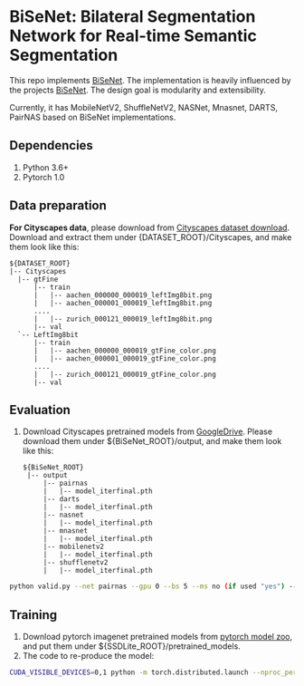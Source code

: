 # BiSeNet: Bilateral Segmentation Network for Real-time Semantic Segmentation

This repo implements [BiSeNet](https://arxiv.org/pdf/1808.00897.pdf). The implementation is heavily influenced by the projects [BiSeNet](https://github.com/CoinCheung/BiSeNet).
The design goal is modularity and extensibility.

Currently, it has MobileNetV2, ShuffleNetV2, NASNet, Mnasnet, DARTS, PairNAS based on BiSeNet implementations.

## Dependencies
1. Python 3.6+
2. Pytorch 1.0

## Data preparation
**For Cityscapes data**, please download from [Cityscapes dataset download](https://www.cityscapes-dataset.com/downloads/). Download and extract them under {DATASET_ROOT}/Cityscapes, and make them look like this:
```
${DATASET_ROOT}
|-- Cityscapes
  |-- gtFine
      |-- train
      |   |-- aachen_000000_000019_leftImg8bit.png
      |   |-- aachen_000001_000019_leftImg8bit.png
      ....
      |   |-- zurich_000121_000019_leftImg8bit.png
      |-- val
  `-- LeftImg8bit
      |-- train
      |   |-- aachen_000000_000019_gtFine_color.png
      |   |-- aachen_000001_000019_gtFine_color.png
      ....
      |   |-- zurich_000121_000019_gtFine_color.png
      |-- val
```


## Evaluation
1. Download Cityscapes pretrained models from [GoogleDrive](https://drive.google.com/drive/folders/1Jr2JjXYFG2LOg49rWdcx5Us0UWFWLCwX?usp=sharing). Please download them under ${BiSeNet_ROOT}/output, and make them look like this:

   ```
   ${BiSeNet_ROOT}
    |-- output
        |-- pairnas
        |   |-- model_iterfinal.pth
        |-- darts
        |   |-- model_iterfinal.pth
        |-- nasnet
        |   |-- model_iterfinal.pth
        |-- mnasnet
        |   |-- model_iterfinal.pth
        |-- mobilenetv2
        |   |-- model_iterfinal.pth
        |-- shufflenetv2
        |   |-- model_iterfinal.pth
   ```

```bash
python valid.py --net pairnas --gpu 0 --bs 5 --ms no (if used "yes") --dataset_path "your dataset path"
```

## Training
1. Download pytorch imagenet pretrained models from [pytorch model zoo](https://pytorch.org/docs/stable/model_zoo.html#module-torch.utils.model_zoo), and put them under ${SSDLite_ROOT}/pretrained_models.
2. The code to re-produce the model:

```bash
CUDA_VISIBLE_DEVICES=0,1 python -m torch.distributed.launch --nproc_per_node=2 train.py --net pairnas --gpu 0 --dataset_path "your dataset path"
```
